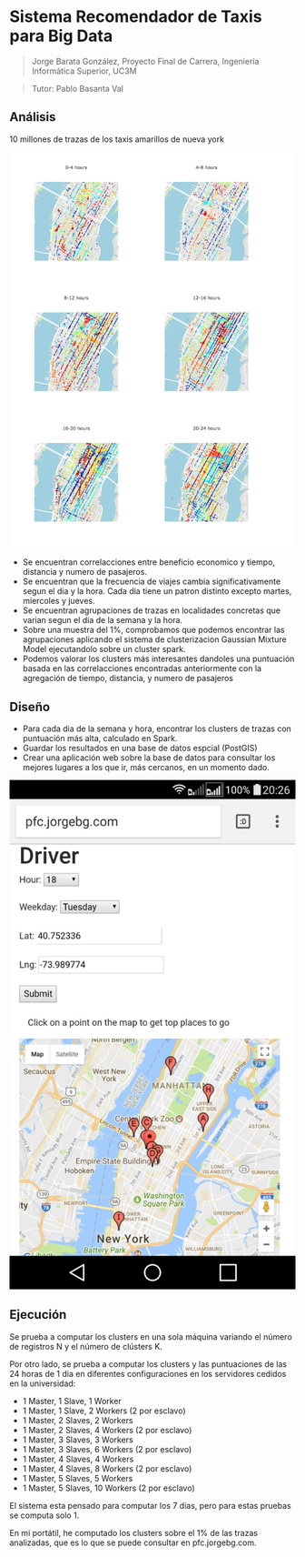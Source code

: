 # Sistema Recomendador de Taxis para Big Data
> Jorge Barata González, Proyecto Final de Carrera, Ingeniería Informática Superior, UC3M

> Tutor: Pablo Basanta Val



## Análisis


10 millones de trazas de los taxis amarillos de nueva york

![image](pictures/clusters-hours-group.png)

- Se encuentran correlacciones entre beneficio economico y tiempo, distancia y numero de pasajeros.
- Se encuentran que la frecuencia de viajes cambia significativamente segun el dia y la hora. Cada dia tiene un patron distinto excepto martes, miercoles y jueves.
- Se encuentran agrupaciones de trazas en localidades concretas que varian segun el dia de la semana y la hora.
- Sobre una muestra del 1%, comprobamos que podemos encontrar las agrupaciones aplicando el sistema de clusterizacion Gaussian Mixture Model ejecutandolo sobre un cluster spark.
- Podemos valorar los clusters más interesantes dandoles una puntuación basada en las correlacciones encontradas anteriormente con la agregación de tiempo, distancia, y numero de pasajeros

## Diseño

- Para cada dia de la semana y hora, encontrar los clusters de trazas con puntuación más alta, calculado en Spark.
- Guardar los resultados en una base de datos espcial (PostGIS)
- Crear una aplicación web sobre la base de datos para consultar los mejores lugares a los que ir, más cercanos, en un momento dado.


![image](pictures/webapp-smartphone.jpeg)

## Ejecución

Se prueba a computar los clusters en una sola máquina variando el número de registros N y el número de clústers K.

Por otro lado, se prueba a computar los clusters y las puntuaciones de las 24 horas de 1 dia en diferentes configuraciones en los servidores cedidos en la universidad:

- 1 Master, 1 Slave, 1 Worker
- 1 Master, 1 Slave, 2 Workers (2 por esclavo)
- 1 Master, 2 Slaves, 2 Workers
- 1 Master, 2 Slaves, 4 Workers (2 por esclavo)
- 1 Master, 3 Slaves, 3 Workers
- 1 Master, 3 Slaves, 6 Workers (2 por esclavo)
- 1 Master, 4 Slaves, 4 Workers
- 1 Master, 4 Slaves, 8 Workers (2 por esclavo)
- 1 Master, 5 Slaves, 5 Workers
- 1 Master, 5 Slaves, 10 Workers (2 por esclavo)

El sistema esta pensado para computar los 7 dias, pero para estas pruebas se computa solo 1.

En mi portátil, he computado los clusters sobre el 1% de las trazas analizadas, que es lo que se puede consultar en pfc.jorgebg.com.
